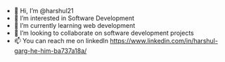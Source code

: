 - 👋 Hi, I’m @harshul21
- 👀 I’m interested in Software Development
- 🌱 I’m currently learning web development
- 💞️ I’m looking to collaborate on software development projects
- 📫 You can reach me on linkedIn https://www.linkedin.com/in/harshul-garg-he-him-ba737a18a/

<!---
harshul21/harshul21 is a ✨ special ✨ repository because its `README.md` (this file) appears on your GitHub profile.
You can click the Preview link to take a look at your changes.
--->
